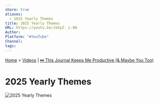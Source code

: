 ```yaml
---
share: true
aliases:
  - 2025 Yearly Themes
title: 2025 Yearly Themes
URL: https://youtu.be/ikXyZ-_L-NA
Author: 
Platform: "#YouTube"
Channel: 
tags: 
---
```

[Home](../index.md) > [Videos](./index.md) | [⏮️ This Journal Keeps Me Productive (& Maybe You Too)](./this-journal-keeps-me-productive-and-maybe-you-too.md)  
# 2025 Yearly Themes  
![2025 Yearly Themes](https://youtu.be/ikXyZ-_L-NA)  
  
